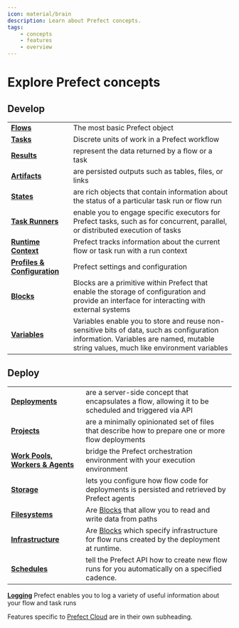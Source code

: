 ```yaml
---
icon: material/brain
description: Learn about Prefect concepts.
tags:
    - concepts
    - features
    - overview
---
```


# Explore Prefect concepts

## Develop

|                                             |                                                                                                                                                                                    |
| ------------------------------------------- | ---------------------------------------------------------------------------------------------------------------------------------------------------------------------------------- |
| __[Flows](flows.md)__                       | The most basic Prefect object                                                                                                                                                      |
| __[Tasks](tasks.md)__                       | Discrete units of work in a Prefect workflow                                                                                                                                       |
| __[Results](results.md)__                   | represent the data returned by a flow or a task                                                                                                                            |
| __[Artifacts](artifacts.md)__               | are persisted outputs such as tables, files, or links                                                                                                                    |
| __[States](states.md)__                     | are rich objects that contain information about the status of a particular task run or flow run                                                                             |
| __[Task Runners](task-runners.md)__         | enable you to engage specific executors for Prefect tasks, such as for concurrent, parallel, or distributed execution of tasks                                        |
| __[Runtime Context](runtime-context.md)__   | Prefect tracks information about the current flow or task run with a run context                                                                                                   |
| __[Profiles & Configuration](settings.md)__ | Prefect settings and configuration                                                                                                                                                 |
| __[Blocks](blocks.md)__                     | Blocks are a primitive within Prefect that enable the storage of configuration and provide an interface for interacting with external systems                                      |
| __[Variables](variables.md)__               | Variables enable you to store and reuse non-sensitive bits of data, such as configuration information. Variables are named, mutable string values, much like environment variables |

## Deploy
|                                                   |                                                                                                                                              |
| ------------------------------------------------- | -------------------------------------------------------------------------------------------------------------------------------------------- |
| __[Deployments](deployments.md)__                 | are a server-side concept that encapsulates a flow, allowing it to be scheduled and triggered via API                            |
| __[Projects](projects.md)__                       | are a minimally opinionated set of files that describe how to prepare one or more flow deployments                                  |
| __[Work Pools, Workers & Agents](work-pools.md)__ | bridge the Prefect orchestration environment with your execution environment |
| __[Storage](storage.md)__                         | lets you configure how flow code for deployments is persisted and retrieved by Prefect agents                                        |
| __[Filesystems](filesystems.md)__                 | Are [Blocks](blocks.md) that allow you to read and write data from paths                                                            |
| __[Infrastructure](infrastructure.md)__           | Are [Blocks](blocks.md) which specify infrastructure for flow runs created by the deployment at runtime.                                             |
| __[Schedules](schedules.md)__                     | tell the Prefect API how to create new flow runs for you automatically on a specified cadence.                                     |
__[Logging](logs.md)__
Prefect enables you to log a variety of useful information about your flow and task runs

Features specific to [Prefect Cloud](../cloud/) are in their own subheading.
